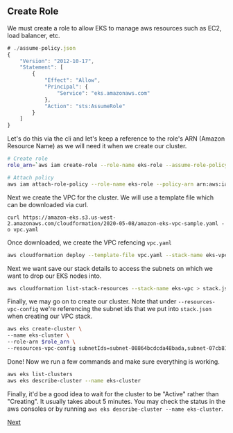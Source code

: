 ## Create Role

We must create a role to allow EKS to manage aws resources such as EC2, load balancer, etc.

```javascript
# ./assume-policy.json
{
    "Version": "2012-10-17",
    "Statement": [
        {
            "Effect": "Allow",
            "Principal": {
                "Service": "eks.amazonaws.com"
            },
            "Action": "sts:AssumeRole"
        }
    ]
}
```

Let's do this via the cli and let's keep a reference to the role's ARN (Amazon Resource Name) as we will need it when we create our cluster.

```bash
# Create role
role_arn=`aws iam create-role --role-name eks-role --assume-role-policy-document file://assume-policy.json | jq .Role.Arn | sed s/\"//g`

# Attach policy
aws iam attach-role-policy --role-name eks-role --policy-arn arn:aws:iam::aws:policy/AmazonEKSClusterPolicy
```

Next we create the VPC for the cluster. We will use a template file which can be downloaded via curl.

`curl https://amazon-eks.s3.us-west-2.amazonaws.com/cloudformation/2020-05-08/amazon-eks-vpc-sample.yaml -o vpc.yaml`

Once downloaded, we create the VPC refencing `vpc.yaml`

```bash
aws cloudformation deploy --template-file vpc.yaml --stack-name eks-vpc
```

Next we want save our stack details to access the subnets on which we want to drop our EKS nodes into.

```bash
aws cloudformation list-stack-resources --stack-name eks-vpc > stack.json
```

Finally, we may go on to create our cluster. Note that under `--resources-vpc-config` we're referencing the subnet ids that we put into `stack.json` when creating our VPC stack.

```bash
aws eks create-cluster \
--name eks-cluster \
--role-arn $role_arn \
--resources-vpc-config subnetIds=subnet-08864bcdcda48bada,subnet-07cb81d15326fa5ba,subnet-0d6e64ceabab76e60,securityGroupIds=sg-0e69b4c370e590564,endpointPublicAccess=true,endpointPrivateAccess=false
```

Done! Now we run a few commands and make sure everything is working.

```bash
aws eks list-clusters
aws eks describe-cluster --name eks-cluster
```

Finally, it'd be a good idea to wait for the cluster to be "Active" rather than "Creating". It usually takes about 5 minutes. You may check the status in the aws consoles or by running `aws eks describe-cluster --name eks-cluster`.

[Next](https://https://github.com/Jonroslu/KnowledgeBase/blob/master/aws/awk-eks-setup/3-access-cluster.md)